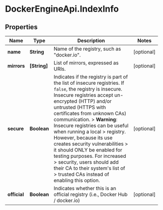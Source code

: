 # DockerEngineApi.IndexInfo

## Properties
Name | Type | Description | Notes
------------ | ------------- | ------------- | -------------
**name** | **String** | Name of the registry, such as \"docker.io\".  | [optional] 
**mirrors** | **[String]** | List of mirrors, expressed as URIs.  | [optional] 
**secure** | **Boolean** | Indicates if the registry is part of the list of insecure registries.  If `false`, the registry is insecure. Insecure registries accept un-encrypted (HTTP) and/or untrusted (HTTPS with certificates from unknown CAs) communication.  > **Warning**: Insecure registries can be useful when running a local > registry. However, because its use creates security vulnerabilities > it should ONLY be enabled for testing purposes. For increased > security, users should add their CA to their system's list of > trusted CAs instead of enabling this option.  | [optional] 
**official** | **Boolean** | Indicates whether this is an official registry (i.e., Docker Hub / docker.io)  | [optional] 


